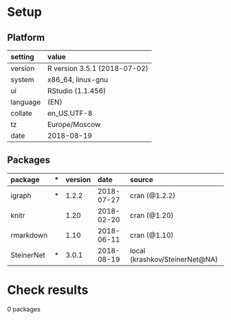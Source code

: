 # Setup

## Platform

|setting  |value                        |
|:--------|:----------------------------|
|version  |R version 3.5.1 (2018-07-02) |
|system   |x86_64, linux-gnu            |
|ui       |RStudio (1.1.456)            |
|language |(EN)                         |
|collate  |en_US.UTF-8                  |
|tz       |Europe/Moscow                |
|date     |2018-08-19                   |

## Packages

|package    |*  |version |date       |source                         |
|:----------|:--|:-------|:----------|:------------------------------|
|igraph     |*  |1.2.2   |2018-07-27 |cran (@1.2.2)                  |
|knitr      |   |1.20    |2018-02-20 |cran (@1.20)                   |
|rmarkdown  |   |1.10    |2018-06-11 |cran (@1.10)                   |
|SteinerNet |*  |3.0.1   |2018-08-19 |local (krashkov/SteinerNet@NA) |

# Check results

0 packages




